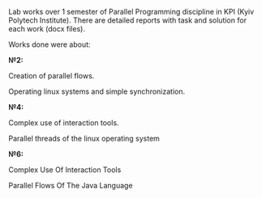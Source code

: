 Lab works over 1 semester of Parallel Programming discipline in KPI (Kyiv Polytech Institute).
There are detailed reports with task and solution for each work (docx files).

Works done were about:

**№2:**

Creation of parallel flows.

Operating linux systems and simple synchronization.
    
**№4:** 

Complex use of interaction tools.

Parallel threads of the linux operating system
    
**№6:** 

Complex Use Of Interaction Tools

Parallel Flows Of The Java Language
